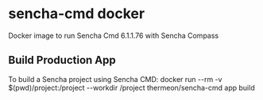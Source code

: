 sencha-cmd docker
=================

Docker image to run Sencha Cmd 6.1.1.76 with Sencha Compass

Build Production App
--------------------

To build a Sencha project using Sencha CMD:
    docker run --rm -v $(pwd)/project:/project --workdir /project thermeon/sencha-cmd app build
